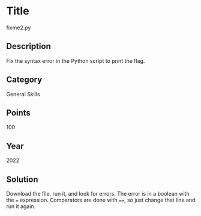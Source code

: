 # Title
fixme2.py

## Description
Fix the syntax error in the Python script to print the flag.

## Category
General Skills

## Points
100

## Year
2022

## Solution
Download the file, run it, and look for errors. The error is in a boolean with the `=` expression. Comparators are done with `==`, so just change that line and run it again.
